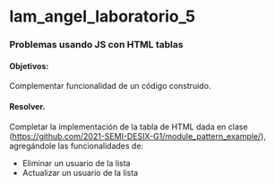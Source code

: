 # lam_angel_laboratorio_5
### Problemas usando JS con HTML tablas

#### Objetivos:
Complementar funcionalidad de un código construido.

#### Resolver.

Completar la implementación de la tabla de HTML dada en clase (https://github.com/2021-SEMI-DESIX-G1/module_pattern_example/), agregándole las funcionalidades de:
* Eliminar un usuario de la lista
* Actualizar un usuario de la lista
